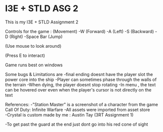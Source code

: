# I3E + STLD ASG 2
 This is my I3E + STLD Assignment 2

Controls for the game : 
(Movement)
-W (Forward)
-A (Left)
-S (Backward)
-D (Right)
-Space Bar (Jump)

(Use mouse to look around)

(Press E to interact)


Game runs best on windows

Some bugs & Limitations are
-final ending doesnt have the player slot the power core into the ship
-Player can sometimes phase through the walls of the terrain
-When dying, the player doesnt stop rotating
-In menu , the text can be hovered over even when the player's cursor is not directly on the text

References:
-"Station Master" is a screenshot of a character from the game Call Of Duty: Infinite Warfare
-All assets were imported from asset store\
-Crystal is custom made by me : Austin Tay  (3RT Assignment 1) 

-To get past the guard at the end just dont go into his red cone of sight


